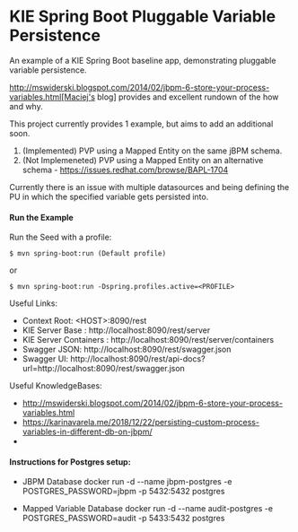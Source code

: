 KIE Spring Boot Pluggable Variable Persistence
=============================

An example of a KIE Spring Boot baseline app, demonstrating pluggable variable persistence.

http://mswiderski.blogspot.com/2014/02/jbpm-6-store-your-process-variables.html[Maciej's blog] provides and excellent rundown of the 
how and why. 

This project currently provides 1 example, but aims to add an additional soon.

1. (Implemented) PVP using a Mapped Entity on the same jBPM schema. 
2. (Not Implemeneted) PVP using a Mapped Entity on an alternative schema - https://issues.redhat.com/browse/BAPL-1704

Currently there is an issue with multiple datasources and being defining the PU in which the specified variable gets persisted into. 

#### Run the Example


Run the Seed with a profile: 
```
$ mvn spring-boot:run (Default profile)
```
or 
```
$ mvn spring-boot:run -Dspring.profiles.active=<PROFILE>
```

Useful Links: 
- Context Root: \<HOST>:8090/rest
- KIE Server Base : http://localhost:8090/rest/server
- KIE Server Containers : http://localhost:8090/rest/server/containers
- Swagger JSON: http://localhost:8090/rest/swagger.json
- Swagger UI: http://localhost:8090/rest/api-docs?url=http://localhost:8090/rest/swagger.json

Useful KnowledgeBases:

- http://mswiderski.blogspot.com/2014/02/jbpm-6-store-your-process-variables.html
- https://karinavarela.me/2018/12/22/persisting-custom-process-variables-in-different-db-on-jbpm/
- 

#### Instructions for Postgres setup:
- JBPM Database
  docker run -d --name jbpm-postgres -e POSTGRES_PASSWORD=jbpm -p 5432:5432 postgres

- Mapped Variable Database
  docker run -d --name audit-postgres -e POSTGRES_PASSWORD=audit -p 5433:5432 postgres
